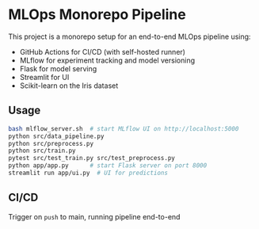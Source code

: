 # MLOps Monorepo Pipeline

This project is a monorepo setup for an end-to-end MLOps pipeline using:
- GitHub Actions for CI/CD (with self-hosted runner)
- MLflow for experiment tracking and model versioning
- Flask for model serving
- Streamlit for UI
- Scikit-learn on the Iris dataset

## Usage

```bash
bash mlflow_server.sh  # start MLflow UI on http://localhost:5000
python src/data_pipeline.py
python src/preprocess.py
python src/train.py
pytest src/test_train.py src/test_preprocess.py
python app/app.py      # start Flask server on port 8000
streamlit run app/ui.py  # UI for predictions
```

## CI/CD
Trigger on `push` to main, running pipeline end-to-end